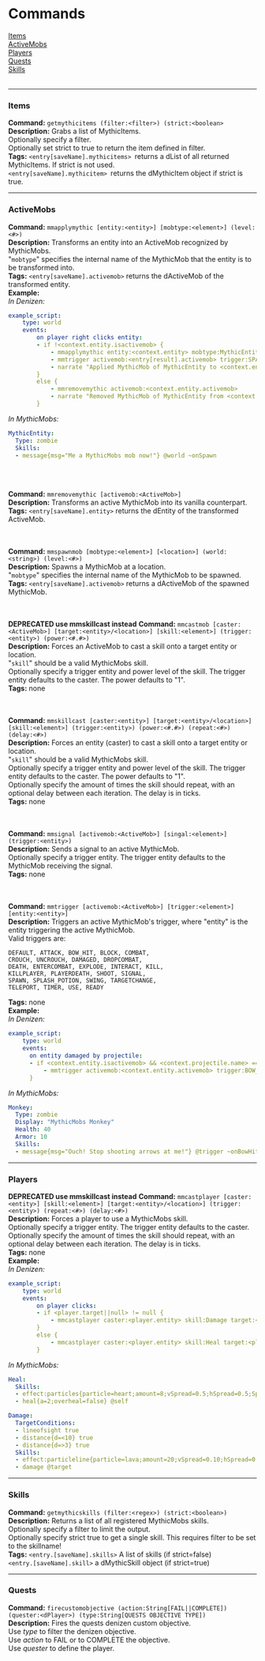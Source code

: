 # Commands
[Items](#items) <br>
[ActiveMobs](#activemobs) <br>
[Players](#players) <br>
[Quests](#quests) <br>
[Skills](#skills)<br> <br>

----
### Items
**Command:** `getmythicitems (filter:<filter>) (strict:<boolean>` <br>
**Description:** Grabs a list of MythicItems. <br>
Optionally specify a filter. <br>
Optionally set strict to true to return the item defined in filter. <br>
**Tags:** 
`<entry[saveName].mythicitems> `returns a dList of all returned MythicItems. If strict is not used. <br>
`<entry[saveName].mythicitem> `returns the dMythicItem object if strict is true. <br>


----
### ActiveMobs
**Command:** `mmapplymythic [entity:<entity>] [mobtype:<element>] (level:<#>)` <br>
**Description:** Transforms an entity into an ActiveMob recognized by MythicMobs. <br>
"`mobtype`" specifies the internal name of the MythicMob that the entity is to be transformed into. <br>
**Tags:** `<entry[saveName].activemob>` returns the dActiveMob of the transformed entity. <br>
**Example:** <br>
*In Denizen:*
```yaml
example_script:
    type: world
    events:
        on player right clicks entity:
        - if !<context.entity.isactivemob> {
            - mmapplymythic entity:<context.entity> mobtype:MythicEntity level:1 save:result
            - mmtrigger activemob:<entry[result].activemob> trigger:SPAWN entity:<context.entity>
            - narrate "Applied MythicMob of MythicEntity to <context.entity>!"
        }
        else {
            - mmremovemythic activemob:<context.entity.activemob>
            - narrate "Removed MythicMob of MythicEntity from <context.entity>!"
        }
```
*In MythicMobs:*
```yaml
MythicEntity:
  Type: zombie
  Skills:
  - message{msg="Me a MythicMobs mob now!"} @world ~onSpawn
```
<br>
<br>

**Command:** `mmremovemythic [activemob:<ActiveMob>]` <br>
**Description:** Transforms an active MythicMob into its vanilla counterpart. <br>
**Tags:** `<entry[saveName].entity>` returns the dEntity of the transformed ActiveMob. <br>
<br>
<br>

**Command:** `mmspawnmob [mobtype:<element>] [<location>] (world:<string>) (level:<#>)` <br>
**Description:** Spawns a MythicMob at a location. <br>
"`mobtype`" specifies the internal name of the MythicMob to be spawned. <br>
**Tags:** `<entry[saveName].activemob>` returns a dActiveMob of the spawned MythicMob. <br>
<br>
<br>

**DEPRECATED use mmskillcast instead**
**Command:** `mmcastmob [caster:<ActiveMob>] [target:<entity>/<location>] [skill:<element>] (trigger:<entity>) (power:<#.#>)` <br>
**Description:** Forces an ActiveMob to cast a skill onto a target entity or location. <br>
"`skill`" should be a valid MythicMobs skill. <br>
Optionally specify a trigger entity and power level of the skill. The trigger entity defaults to the caster. The power defaults to "1". <br>
**Tags:** none <br>
<br>
<br>

**Command:** `mmskillcast [caster:<entity>] [target:<entity>/<location>] [skill:<element>] (trigger:<entity>) (power:<#.#>) (repeat:<#>) (delay:<#>)` <br>
**Description:** Forces an entity (caster) to cast a skill onto a target entity or location. <br>
"`skill`" should be a valid MythicMobs skill. <br>
Optionally specify a trigger entity and power level of the skill. The trigger entity defaults to the caster. The power defaults to "1". <br>
Optionally specify the amount of times the skill should repeat, with an optional delay between each iteration. The delay is in ticks. <br>
**Tags:** none <br>
<br>
<br>

**Command:** `mmsignal [activemob:<ActiveMob>] [singal:<element>] (trigger:<entity>)` <br>
**Description:** Sends a signal to an active MythicMob. <br>
Optionally specify a trigger entity. The trigger entity defaults to the MythicMob receiving the signal. <br>
**Tags:** none <br>
<br>
<br>

**Command:** `mmtrigger [activemob:<ActiveMob>] [trigger:<element>] [entity:<entity>]` <br>
**Description:** Triggers an active MythicMob's trigger, where "entity" is the entity triggering the active MythicMob. <br>
Valid triggers are: <br>
```
DEFAULT, ATTACK, BOW_HIT, BLOCK, COMBAT,
CROUCH, UNCROUCH, DAMAGED, DROPCOMBAT,
DEATH, ENTERCOMBAT, EXPLODE, INTERACT, KILL,
KILLPLAYER, PLAYERDEATH, SHOOT, SIGNAL,
SPAWN, SPLASH_POTION, SWING, TARGETCHANGE,
TELEPORT, TIMER, USE, READY
```
**Tags:** none <br>
**Example:** <br>
*In Denizen:*
```yaml
example_script:
    type: world
    events:
      on entity damaged by projectile:
      - if <context.entity.isactivemob> && <context.projectile.name> == "arrow" {
          - mmtrigger activemob:<context.entity.activemob> trigger:BOW_HIT entity:<context.damager>
      }
```
*In MythicMobs:*
```yaml
Monkey:
  Type: zombie
  Display: "MythicMobs Monkey"
  Health: 40
  Armor: 10
  Skills:
  - message{msg="Ouch! Stop shooting arrows at me!"} @trigger ~onBowHit 1
```

----
### Players
**DEPRECATED use mmskillcast instead**
**Command:** `mmcastplayer [caster:<entity>] [skill:<element>] [target:<entity>/<location>] (trigger:<entity>) (repeat:<#>) (delay:<#>)` <br>
**Description:** Forces a player to use a MythicMobs skill. <br>
Optionally specify a trigger entity. The trigger entity defaults to the caster. <br>
Optionally specify the amount of times the skill should repeat, with an optional delay between each iteration. The delay is in ticks. <br>
**Tags:** none <br>
**Example:** <br>
*In Denizen:*
```yaml
example_script:
    type: world
    events:
        on player clicks:
        - if <player.target||null> != null {
            - mmcastplayer caster:<player.entity> skill:Damage target:<player.target>
        }
        else {
            - mmcastplayer caster:<player.entity> skill:Heal target:<player.entity> repeat:4 delay:20
        }
```
*In MythicMobs:*
```yaml
Heal:
  Skills:
  - effect:particles{particle=heart;amount=8;vSpread=0.5;hSpread=0.5;Spped=0.01;yoffset=1} @self
  - heal{a=2;overheal=false} @self

Damage:
  TargetConditions:
  - lineofsight true
  - distance{d=<10} true
  - distance{d=>3} true
  Skills:
  - effect:particleline{particle=lava;amount=20;vSpread=0.10;hSpread=0.10;Speed=0.2;yoffset=1;ystartoffset=0;distancebetween=1} @target
  - damage @target
```

---
### Skills
**Command:** `getmythicskills (filter:<regex>) (strict:<boolean>)` <br>
**Description:** Returns a list of all registered MythicMobs skills. <br>
Optionally specify a filter to limit the output. <br>
Optionally specify strict true to get a single skill. This requires filter to be set to the skillname! <br>
**Tags:** `<entry.[saveName].skills>` A list of skills (if strict=false) <br>
`<entry.[saveName].skill>` a dMythicSkill object (if strict=true)

---
### Quests
**Command:** `firecustomobjective (action:String[FAIL||COMPLETE]) (quester:<dPlayer>) (type:String[QUESTS OBJECTIVE TYPE])` <br>
**Description:** Fires the quests denizen custom objective.<br>
Use *type* to filter the denizen objective.<br>
Use *action* to FAIL or to COMPLETE the objective.<br>
Use *quester* to define the player.<br>

